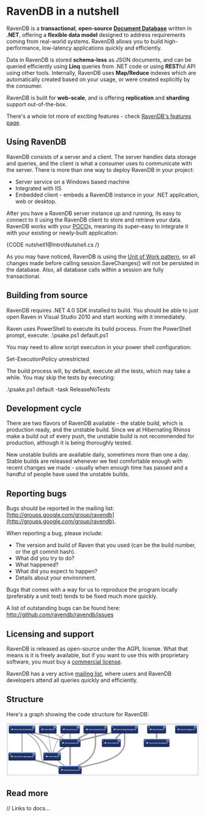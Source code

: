 ﻿# RavenDB in a nutshell

RavenDB is a **transactional**, **open-source** **[Document Database](/docs/intro/what-is-a-document-database.html)** written in **.NET**, offering a **flexible data model** designed to address requirements coming from real-world systems. RavenDB allows you to build high-performance, low-latency applications quickly and efficiently.

Data in RavenDB is stored **schema-less** as JSON documents, and can be queried efficiently using **Linq** queries from .NET code or using **REST**ful API using other tools. Internally, RavenDB uses **Map/Reduce** indexes which are automatically created based on your usage, or were created explicitly by the consumer.

RavenDB is built for **web-scale**, and is offering **replication** and **sharding** support out-of-the-box.

There's a whole lot more of exciting features - check [RavenDB's features page](http://ravendb.net/features).

## Using RavenDB

RavenDB consists of a server and a client. The server handles data storage and queries, and the client is what a consumer uses to communicate with the server. There is more than one way to deploy RavenDB in your project:

* Server service on a Windows based machine
* Integrated with IIS
* Embedded client - embeds a RavenDB instance in your .NET application, web or desktop.

After you have a RavenDB server instance up and running, its easy to connect to it using the RavenDB client to store and retrieve your data. RavenDB works with your [POCO](http://en.wikipedia.org/wiki/Plain_Old_CLR_Object)s, meaning its super-easy to integrate it with your existing or newly-built application:

{CODE nutshell1@Intro\Nutshell.cs /}

As you may have noticed, RavenDB is using the [Unit of Work pattern](http://martinfowler.com/eaaCatalog/unitOfWork.html), so all changes made before calling session.SaveChanges() will not be persisted in the database. Also, all database calls within a session are fully transactional.

## Building from source

RavenDB requires .NET 4.0 SDK installed to build. You should be able to just open Raven in Visual Studio 2010 and start working with it immediately.

Raven uses PowerShell to execute its build process. From the PowerShell prompt, execute: .\psake.ps1 default.ps1

You may need to allow script execution in your power shell configuration: 

  Set-ExecutionPolicy unrestricted

The build process will, by default, execute all the tests, which may take a while. You may skip the tests by executing: 
  
  .\psake.ps1 default -task ReleaseNoTests

## Development cycle

There are two flavors of RavenDB available - the stable build, which is production ready, and the unstable build. Since we at Hibernating Rhinos make a build out of every push, the unstable build is not recommended for production, although it is being thoroughly tested.

New unstable builds are available daily, sometimes more than one a day. Stable builds are released whenever we feel comfortable enough with recent changes we made - usually when enough time has passed and a handful of people have used the unstable builds.

## Reporting bugs

Bugs should be reported in the mailing list: [http://groups.google.com/group/ravendb](http://groups.google.com/group/ravendb).

When reporting a bug, please include:

* The version and build of Raven that you used (can be the build number, or the git commit hash).
* What did you try to do?
* What happened?
* What did you expect to happen?
* Details about your environment.

Bugs that comes with a way for us to reproduce the program locally (preferably a unit test) tends to be fixed much more quickly.

A list of outstanding bugs can be found here: http://github.com/ravendb/ravendb/issues

## Licensing and support

RavenDB is released as open-source under the AGPL license. What that means is it is freely available, but if you want to use this with proprietary software, you must buy a [commercial license](http://ravendb.net/licensing).

RavenDB has a very active [mailing list](http://groups.google.com/group/ravendb), where users and RavenDB developers attend all queries quickly and efficiently.

## Structure

Here's a graph showing the code structure for RavenDB:

![RavenDB code structure](images/ravendb_structure.png)

## Read more

// Links to docs...